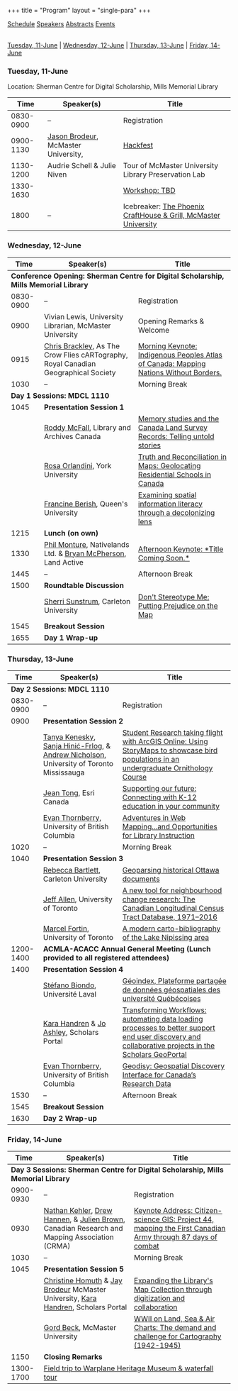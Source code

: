 +++
title = "Program"
layout = "single-para"
+++

<div class="program expanded button-group">
  <a href="../schedule" class="button active">Schedule</a>
  <a href="../speakers" class="button">Speakers</a>
  <a href="../abstracts" class="button">Abstracts</a>
  <a href="../events" class="button">Events</a>
</div>
<br />

<a href="#tuesday-11-june">Tuesday, 11-June</a> |
<a href="#wednesday-12-june">Wednesday, 12-June</a> |
<a href="#thursday-13-june">Thursday, 13-June</a> |
<a href="#friday-14-june">Friday, 14-June</a>

### Tuesday, 11-June
Location: Sherman Centre for Digital Scholarship, Mills Memorial Library

<table>
	<thead>
		<tr>
			<th>Time</th>
			<th>Speaker(s)</th>
			<th>Title</th>
		</tr>
	</thead>
	<tbody>
		<tr>
			<td>0830-0900</td>
			<td>–</td>
			<td>Registration</td>
		</tr>
		<tr>
			<td>0900-1130</td>
			<td><a href="../speakers#Brodeur">Jason Brodeur</a>, McMaster University,
			<td><a href="../abstracts#workshop1">Hackfest</a></td>
		</tr>
		<tr>
			<td>1130-1200</td>
			<td>Audrie Schell &amp Julie Niven</td>
			<td>Tour of McMaster University Library Preservation Lab</td>
		</tr>
		<tr>
			<td>1330-1630</td>
			<td>
			<td><a href="../abstracts#workshop2">Workshop: TBD</a></td>
		</tr>
		<tr>
			<td>1800</td>
			<td>–</td>
			<td>Icebreaker: <a href="https://www.phoenixmcmaster.com/">The Phoenix CraftHouse &amp; Grill, McMaster University</a></td>
		</tr>
	</tbody>
</table>

### Wednesday, 12-June

<table>
	<thead>
		<tr>
			<th>Time</th>
			<th>Speaker(s)</th>
			<th>Title</th>
		</tr>
	</thead>
	<tbody>
		<tr>
			<td colspan="3"><strong>Conference Opening: Sherman Centre for Digital Scholarship, Mills Memorial Library</strong></td>
		</tr>
		<tr>
			<td>0830-0900</td>
			<td>–</td>
			<td>Registration</td>
		</tr>
		<tr>
			<td>0900</td>
			<td>Vivian Lewis, University Librarian, McMaster University</td>
			<td>Opening Remarks &amp; Welcome</td>
		</tr>
		<tr>
			<td>0915</td>
			<td><a href="../speakers#Brackley">Chris Brackley</a>, As The Crow Flies cARTography, Royal Canadian Geographical Society</td>
			<td><a href="../abstracts#Brackley">Morning Keynote: Indigenous Peoples Atlas of Canada: Mapping Nations Without Borders.</a></td>
		</tr>
		<tr>
			<td>1030</td>
			<td>–</td>
			<td>Morning Break</td>
		</tr>
		<tr>
			<td colspan="3"><strong>Day 1 Sessions: MDCL 1110</strong></td>
		</tr>
		<tr>
			<td>1045</td>
			<td colspan="2"><strong>Presentation Session 1</strong></td>
		</tr>
		<tr>
			<td></td>
			<td><a href="../speakers#McFall">Roddy McFall</a>, Library and Archives Canada</td>
			<td><a href="../abstracts#McFall">Memory studies and the Canada Land Survey Records: Telling untold stories</a></td>
		</tr>
		<tr>
			<td></td>
			<td><a href="../speakers#Orlandini">Rosa Orlandini</a>, York University</td>
			<td><a href="../abstracts#Orlandini">Truth and Reconciliation in Maps: Geolocating Residential Schools in Canada</a></td>
		</tr>
		<tr>
			<td></td>
			<td><a href="../speakers#Berish">Francine Berish</a>, Queen's University</td>
			<td><a href="../abstracts#McFall">Examining spatial information literacy through a decolonizing lens</a></td>
		</tr>
		<tr>
			<td>1215</td>
			<td><strong>Lunch (on own)</strong></td>
			<td></td>
		</tr>
		<tr>
			<td>1330</td>
			<td><a href="../speakers#Monture">Phil Monture</a>, Nativelands Ltd. & <a href="../speakers#McPherson">Bryan McPherson</a>, Land Active</td>
			<td><a href="../abstracts#Monture">Afternoon Keynote: *Title Coming Soon.*</a></td>
		</tr>
		<tr>
			<td>1445</td>
			<td>–</td>
			<td>Afternoon Break</td>
		</tr>
		<tr>
			<td>1500</td>
			<td colspan="2"><strong>Roundtable Discussion</strong></td>
		</tr>
		<tr>
			<td></td>
			<td><a href="../speakers#Sunstrum">Sherri Sunstrum</a>, Carleton University</td>
			<td><a href="../abstracts#Sunstrum">Don't Stereotype Me: Putting Prejudice on the Map</a></td>
		</tr>
			<td>1545</td>
			<td colspan="2"><strong>Breakout Session</strong></td>
		</tr>
		</tr>
			<td>1655</td>
			<td colspan="2"><strong>Day 1 Wrap-up</strong></td>
		</tr>
	</tbody>
</table>

### Thursday, 13-June
<table>
	<thead>
		<tr>
			<th>Time</th>
			<th>Speaker(s)</th>
			<th>Title</th>
		</tr>
	</thead>
	<tbody>
		<tr>
			<td colspan="3"><strong>Day 2 Sessions: MDCL 1110</strong></td>
		</tr>
		<tr>
			<td>0830-0900</td>
			<td>–</td>
			<td>Registration</td>
		</tr>
		<tr>
			<td>0900</td>
			<td colspan="2"><strong>Presentation Session 2</strong></td>
		</tr>
		<tr>
			<td></td>
			<td><a href="../speakers#Kenesky">Tanya Kenesky</a>, <a href="../speakers#Hinic-Frlog">Sanja Hinić-Frlog</a>, & <a href="../speakers#Nicholson">Andrew Nicholson</a>, University of Toronto Mississauga</td>
			<td><a href="../abstracts#Kenesky">Student Research taking flight with ArcGIS Online: Using StoryMaps to showcase bird populations in an undergraduate Ornithology Course</a></td>
		</tr>
		<tr>
			<td></td>
			<td><a href="../speakers#Tong">Jean Tong</a>, Esri Canada</td>
			<td><a href="../abstracts#Tong">Supporting our future: Connecting with K-12 education in your community</a></td>
		</tr>
		<tr>
			<td></td>
			<td><a href="../speakers#Thornberry">Evan Thornberry</a>, University of British Columbia</td>
			<td><a href="../abstracts#Thornberry1">Adventures in Web Mapping...and Opportunities for Library Instruction</a></td>
		</tr>
		<tr>
			<td>1020</td>
			<td>–</td>
			<td>Morning Break</td>
		</tr>
		<tr>
			<td>1040</td>
			<td colspan="2"><strong>Presentation Session 3</strong></td>
		</tr>
		<tr>
			<td></td>
			<td><a href="../speakers#Bartlett">Rebecca Bartlett</a>, Carleton University</td>
			<td><a href="../abstracts#Bartlett">Geoparsing historical Ottawa documents</a></td>
		</tr>
		<tr>
			<td></td>
			<td><a href="../speakers#Allen">Jeff Allen</a>, University of Toronto</td>
			<td><a href="../abstracts#Allen">A new tool for neighbourhood change research: The Canadian Longitudinal Census Tract Database, 1971–2016</a></td>
		</tr>
		<tr>
			<td></td>
			<td><a href="../speakers#Fortin">Marcel Fortin</a>, University of Toronto</td>
			<td><a href="../abstracts#Fortin">A modern carto-bibliography of the Lake Nipissing area</a></td>
		</tr>
		<tr>
			<td>1200-1400</td>
			<td colspan="2"><strong>ACMLA-ACACC Annual General Meeting (Lunch provided to all registered attendees)</strong></td>
		</tr>
		<tr>
			<td>1400</td>
			<td colspan="2"><strong>Presentation Session 4</strong></td>
		</tr>
		<tr>
			<td></td>
			<td><a href="../speakers#Biondo">Stéfano Biondo</a>, Université Laval</td>
			<td><a href="../abstracts#Biondo">Géoindex, Plateforme partagée de données géospatiales des université Québécoises</a></td>
		</tr>
		<tr>
			<td></td>
			<td><a href="../speakers#Handren">Kara Handren</a> & <a href="../speakers#Ashley">Jo Ashley</a>, Scholars Portal</td>
			<td><a href="../abstracts#Handren">Transforming Workflows: automating data loading processes to better support end user discovery and collaborative projects in the Scholars GeoPortal</a></td>
		</tr>
		<tr>
			<td></td>
			<td><a href="../speakers#Thornberry">Evan Thornberry</a>, University of British Columbia</td>
			<td><a href="../abstracts#Thornberry2">Geodisy: Geospatial Discovery Interface for Canada’s Research Data</a></td>
		</tr>
		<tr>
			<td>1530</td>
			<td>–</td>
			<td>Afternoon Break</td>
		</tr>
		</tr>
			<td>1545</td>
			<td colspan="2"><strong>Breakout Session</strong></td>
		</tr>
		</tr>
			<td>1630</td>
			<td colspan="2"><strong>Day 2 Wrap-up</strong></td>
		</tr>
	</tbody>
</table>

### Friday, 14-June
<table>
	<thead>
		<tr>
			<th>Time</th>
			<th>Speaker(s)</th>
			<th>Title</th>
		</tr>
	</thead>
	<tbody>
		<tr>
			<td colspan="3"><strong>Day 3 Sessions: Sherman Centre for Digital Scholarship, Mills Memorial Library</strong></td>
		</tr>
		<tr>
			<td>0900-0930</td>
			<td>–</td>
			<td>Registration</td>
		</tr>
		<tr>
			<td>0930</td>
			<td><a href="../speakers#Kehler">Nathan Kehler</a>, <a href="../speakers#Hannen">Drew Hannen</a>, & <a href="../speakers#Brown">Julien Brown</a>, Canadian Research and Mapping Association (CRMA)</td>
			<td><a href="../abstracts#Kehler">Keynote Address: Citizen-science GIS: Project 44, mapping the First Canadian Army through 87 days of combat</a></td>
		</tr>
		<tr>
			<td>1030</td>
			<td>–</td>
			<td>Morning Break</td>
		</tr>
		</tr>
		<tr>
			<td>1045</td>
			<td colspan="2"><strong>Presentation Session 5</strong></td>
		</tr>
		<tr>
			<td></td>
			<td><a href="../speakers#Homuth">Christine Homuth</a> & <a href="../speakers#Brodeur">Jay Brodeur</a> McMaster University, <a href="../speakers#Handren">Kara Handren</a>, Scholars Portal</td>
			<td><a href="../abstracts#Homuth">Expanding the Library's Map Collection through digitization and collaboration</a></td>
		</tr>
		<tr>
			<td></td>
			<td><a href="../speakers#Beck">Gord Beck</a>, McMaster University</td>
			<td><a href="../abstracts#Beck">WWII on Land, Sea & Air Charts: The demand and challenge for Cartography (1942-1945)</a></td>
		</tr>
		<tr>
			<td>1150</td>
			<td colspan="2"><strong>Closing Remarks</strong></td>
		</tr>
		<tr>
			<td>1300-1700</td>
			<td colspan="2"><a href="../events#field-trip">Field trip to Warplane Heritage Museum & waterfall tour</a></td>
		</tr>
	</tbody>
</table>
